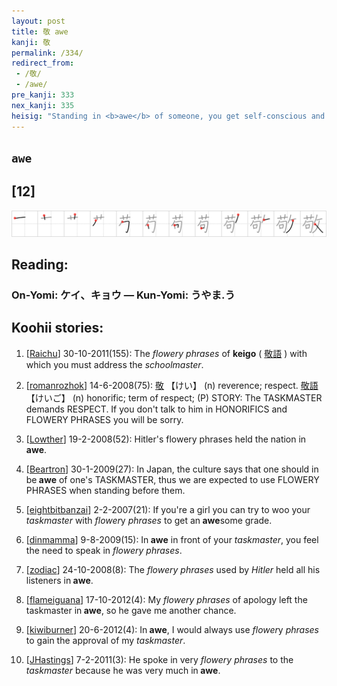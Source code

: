 ```yaml
---
layout: post
title: 敬 awe
kanji: 敬
permalink: /334/
redirect_from:
 - /敬/
 - /awe/
pre_kanji: 333
nex_kanji: 335
heisig: "Standing in <b>awe</b> of someone, you get self-conscious and may try to speak in <i>flowery phrases</i> out of veneration or fear. The <i>taskmaster</i> at the right is drilling you in the practice of your &quot;honorifics.&quot;"
---
```


## `awe`

## [12]

<div class="stroke"><img src="../images/E695AC.png" /></div>

## Reading:

### On-Yomi: ケイ、キョウ &mdash; Kun-Yomi: うやま.う

## Koohii stories:

1) [<a href="http://kanji.koohii.com/profile/Raichu">Raichu</a>] 30-10-2011(155): The <em>flowery phrases</em> of <strong>keigo</strong> (  <a href="http://jisho.org/kanji/details/敬語">敬語</a>  ) with which you must address the <em>schoolmaster</em>. 

2) [<a href="http://kanji.koohii.com/profile/romanrozhok">romanrozhok</a>] 14-6-2008(75):   <a href="http://jisho.org/kanji/details/敬">敬</a>   【けい】 (n) reverence; respect.   <a href="http://jisho.org/kanji/details/敬語">敬語</a>   【けいご】 (n) honorific; term of respect; (P) STORY: The TASKMASTER demands RESPECT. If you don&#039;t talk to him in HONORIFICS and FLOWERY PHRASES you will be sorry. 

3) [<a href="http://kanji.koohii.com/profile/Lowther">Lowther</a>] 19-2-2008(52): Hitler&#039;s flowery phrases held the nation in<strong> awe</strong>. 

4) [<a href="http://kanji.koohii.com/profile/Beartron">Beartron</a>] 30-1-2009(27): In Japan, the culture says that one should in be<strong> awe</strong> of one&#039;s TASKMASTER, thus we are expected to use FLOWERY PHRASES when standing before them. 

5) [<a href="http://kanji.koohii.com/profile/eightbitbanzai">eightbitbanzai</a>] 2-2-2007(21): If you&#039;re a girl you can try to woo your <em>taskmaster</em> with <em>flower</em>y <em>phrases</em> to get an<strong> awe</strong>some grade. 

6) [<a href="http://kanji.koohii.com/profile/dinmamma">dinmamma</a>] 9-8-2009(15): In<strong> awe</strong> in front of your <em>taskmaster</em>, you feel the need to speak in <em>flowery phrases</em>. 

7) [<a href="http://kanji.koohii.com/profile/zodiac">zodiac</a>] 24-10-2008(8): The <em>flowery phrases</em> used by <em>Hitler</em> held all his listeners in<strong> awe</strong>. 

8) [<a href="http://kanji.koohii.com/profile/flameiguana">flameiguana</a>] 17-10-2012(4): My <em>flowery phrases</em> of apology left the taskmaster in<strong> awe</strong>, so he gave me another chance. 

9) [<a href="http://kanji.koohii.com/profile/kiwiburner">kiwiburner</a>] 20-6-2012(4): In<strong> awe</strong>, I would always use <em>flower</em>y <em>phrases</em> to gain the approval of my <em>taskmaster</em>. 

10) [<a href="http://kanji.koohii.com/profile/JHastings">JHastings</a>] 7-2-2011(3): He spoke in very <em>flowery</em> <em>phrases</em> to the <em>taskmaster</em> because he was very much in<strong> awe</strong>. 
